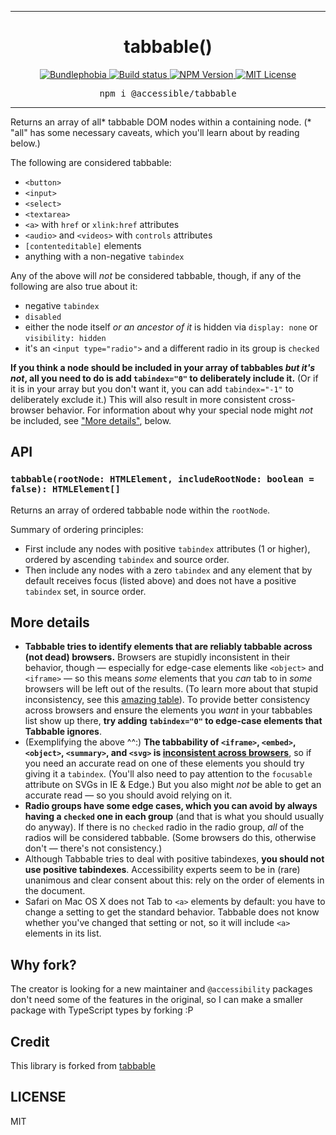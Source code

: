 <hr>
<div align="center">
  <h1 align="center">
    tabbable()
  </h1>
</div>

<p align="center">
  <a href="https://bundlephobia.com/result?p=@accessible/tabbable">
    <img alt="Bundlephobia" src="https://img.shields.io/bundlephobia/minzip/@accessible/tabbable?style=for-the-badge&labelColor=24292e">
  </a>
  <!--
  <a aria-label="Code coverage report" href="https://codecov.io/gh/accessible-ui/accessible">
    <img alt="Code coverage" src="https://img.shields.io/codecov/c/gh/accessible-ui/accessible?style=for-the-badge&labelColor=24292e">
  </a>
  -->
  <a aria-label="Build status" href="https://travis-ci.org/accessible-ui/accessible">
    <img alt="Build status" src="https://img.shields.io/travis/accessible-ui/accessible?style=for-the-badge&labelColor=24292e">
  </a>
  <a aria-label="NPM version" href="https://www.npmjs.com/package/@accessible/tabbable">
    <img alt="NPM Version" src="https://img.shields.io/npm/v/@accessible/tabbable?style=for-the-badge&labelColor=24292e">
  </a>
  <a aria-label="License" href="https://jaredlunde.mit-license.org/">
    <img alt="MIT License" src="https://img.shields.io/npm/l/@accessible/tabbable?style=for-the-badge&labelColor=24292e">
  </a>
</p>

<pre align="center">npm i @accessible/tabbable</pre>
<hr>

Returns an array of all\* tabbable DOM nodes within a containing node. (\* "all" has some necessary caveats, which you'll learn about by reading below.)

The following are considered tabbable:

- `<button>`
- `<input>`
- `<select>`
- `<textarea>`
- `<a>` with `href` or `xlink:href` attributes
- `<audio>` and `<videos>` with `controls` attributes
- `[contenteditable]` elements
- anything with a non-negative `tabindex`

Any of the above will _not_ be considered tabbable, though, if any of the following are also true about it:

- negative `tabindex`
- `disabled`
- either the node itself _or an ancestor of it_ is hidden via `display: none` or `visibility: hidden`
- it's an `<input type="radio">` and a different radio in its group is `checked`

**If you think a node should be included in your array of tabbables _but it's not_, all you need to do is add `tabindex="0"` to deliberately include it.** (Or if it is in your array but you don't want it, you can add `tabindex="-1"` to deliberately exclude it.) This will also result in more consistent cross-browser behavior. For information about why your special node might _not_ be included, see ["More details"](#more-details), below.

## API

### `tabbable(rootNode: HTMLElement, includeRootNode: boolean = false): HTMLElement[]`

Returns an array of ordered tabbable node within the `rootNode`.

Summary of ordering principles:

- First include any nodes with positive `tabindex` attributes (1 or higher), ordered by ascending `tabindex` and source order.
- Then include any nodes with a zero `tabindex` and any element that by default receives focus (listed above) and does not have a positive `tabindex` set, in source order.

## More details

- **Tabbable tries to identify elements that are reliably tabbable across (not dead) browsers.** Browsers are stupidly inconsistent in their behavior, though — especially for edge-case elements like `<object>` and `<iframe>` — so this means _some_ elements that you _can_ tab to in _some_ browsers will be left out of the results. (To learn more about that stupid inconsistency, see this [amazing table](https://allyjs.io/data-tables/focusable.html)). To provide better consistency across browsers and ensure the elements you _want_ in your tabbables list show up there, **try adding `tabindex="0"` to edge-case elements that Tabbable ignores**.
- (Exemplifying the above ^^:) **The tabbability of `<iframe>`, `<embed>`, `<object>`, `<summary>`, and `<svg>` is [inconsistent across browsers](https://allyjs.io/data-tables/focusable.html)**, so if you need an accurate read on one of these elements you should try giving it a `tabindex`. (You'll also need to pay attention to the `focusable` attribute on SVGs in IE & Edge.) But you also might _not_ be able to get an accurate read — so you should avoid relying on it.
- **Radio groups have some edge cases, which you can avoid by always having a `checked` one in each group** (and that is what you should usually do anyway). If there is no `checked` radio in the radio group, _all_ of the radios will be considered tabbable. (Some browsers do this, otherwise don't — there's not consistency.)
- Although Tabbable tries to deal with positive tabindexes, **you should not use positive tabindexes**. Accessibility experts seem to be in (rare) unanimous and clear consent about this: rely on the order of elements in the document.
- Safari on Mac OS X does not Tab to `<a>` elements by default: you have to change a setting to get the standard behavior. Tabbable does not know whether you've changed that setting or not, so it will include `<a>` elements in its list.

## Why fork?

The creator is looking for a new maintainer and `@accessibility` packages don't need some of the features
in the original, so I can make a smaller package with TypeScript types by forking :P

## Credit

This library is forked from [tabbable](https://github.com/davidtheclark/tabbable)

## LICENSE

MIT

